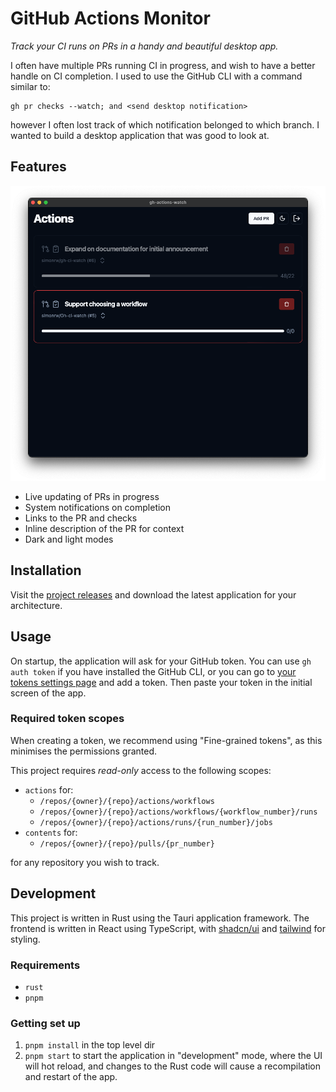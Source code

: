 # GitHub Actions Monitor

_Track your CI runs on PRs in a handy and beautiful desktop app._

I often have multiple PRs running CI in progress, and wish to have a better handle on CI completion. I used to use the GitHub CLI with a command similar to:

```fish
gh pr checks --watch; and <send desktop notification>
```
however I often lost track of which notification belonged to which branch. I wanted to build a desktop application that was good to look at.


## Features

![Screenshot](./.github/docs/screenshot.png)

* Live updating of PRs in progress
* System notifications on completion
* Links to the PR and checks
* Inline description of the PR for context
* Dark and light modes

## Installation

Visit the [project releases](https://github.com/simonrw/gh-ci-watch/releases) and download the latest application for your architecture.


## Usage

On startup, the application will ask for your GitHub token. You can use `gh auth token` if you have installed the GitHub CLI, or you can go to [your tokens settings page](https://github.com/settings/tokens?type=beta) and add a token. Then paste your token in the initial screen of the app.

### Required token scopes

When creating a token, we recommend using "Fine-grained tokens", as this minimises the permissions granted.

This project requires _read-only_ access to the following scopes:

* `actions` for:
    * `/repos/{owner}/{repo}/actions/workflows`
    * `/repos/{owner}/{repo}/actions/workflows/{workflow_number}/runs`
    * `/repos/{owner}/{repo}/actions/runs/{run_number}/jobs`
* `contents` for:
    * `/repos/{owner}/{repo}/pulls/{pr_number}`

for any repository you wish to track.

## Development

This project is written in Rust using the Tauri application framework.
The frontend is written in React using TypeScript, with [shadcn/ui](https://ui.shadcn.com/) and [tailwind](https://tailwindcss.com/) for styling.

### Requirements

* `rust`
* `pnpm`

### Getting set up

1. `pnpm install` in the top level dir
2. `pnpm start` to start the application in "development" mode, where the UI will hot reload, and changes to the Rust code will cause a recompilation and restart of the app.

